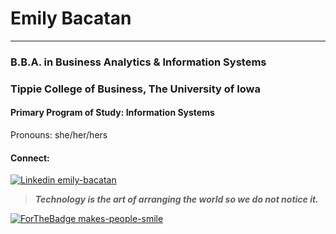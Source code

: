 # Emily Bacatan #
 - - - - 
### B.B.A. in Business Analytics & Information Systems ###
### Tippie College of Business, The University of Iowa ###
#### Primary Program of Study: Information Systems ####
Pronouns: she/her/hers

#### Connect: ####
[![Linkedin](https://i.stack.imgur.com/gVE0j.png) emily-bacatan](https://www.linkedin.com/in/emily-bacatan/)






> ***Technology is the art of arranging the world so we do not notice it.***

[![ForTheBadge makes-people-smile](http://ForTheBadge.com/images/badges/makes-people-smile.svg)](https://github.com/msbacatan?tab=repositories)

<!--
**msbacatan/msbacatan** is a ✨ _special_ ✨ repository because its `README.md` (this file) appears on your GitHub profile.

Here are some ideas to get you started:

- 🔭 I’m currently working on ...
- 🌱 I’m currently learning ...
- 👯 I’m looking to collaborate on ...
- 🤔 I’m looking for help with ...
- 💬 Ask me about ...
- 📫 How to reach me: ...
- 😄 Pronouns: ...
- ⚡ Fun fact: ...
-->
